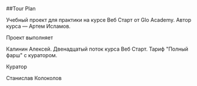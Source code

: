 ##Tour Plan

Учебный проект для практики на курсе Веб Старт от Glo Academy. Автор курса — Артем Исламов.





Проект выполняет

Калинин Алексей. Двенадцатый поток курса Веб Старт. Тариф "Полный фарш" с куратором.





Куратор

Станислав Колоколов
